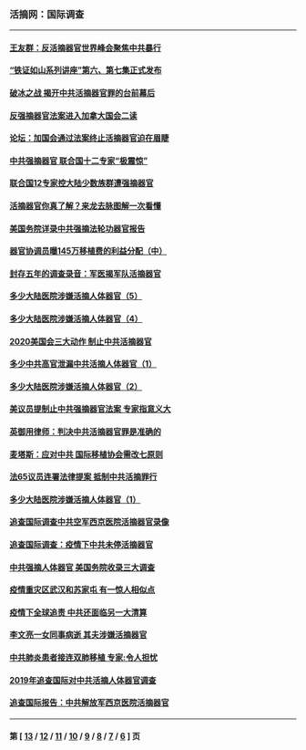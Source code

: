 ### 活摘网：国际调查
---
#### [王友群：反活摘器官世界峰会聚焦中共暴行](../../pages/nf5947/n13250738.md?09240430) 
#### [“铁证如山系列讲座”第六、第七集正式发布](../../pages/nf5947/n13106287.md?09240430) 
#### [破冰之战 揭开中共活摘器官罪的台前幕后](../../pages/nf5947/n13082457.md?09240430) 
#### [反强摘器官法案进入加拿大国会二读](../../pages/nf5947/n13033450.md?09240430) 
#### [论坛：加国会通过法案终止活摘器官迫在眉睫](../../pages/nf5947/n13029839.md?09240430) 
#### [中共强摘器官 联合国十二专家“极震惊”](../../pages/nf5947/n13024313.md?09240430) 
#### [联合国12专家控大陆少数族群遭强摘器官](../../pages/nf5947/n13023877.md?09240430) 
#### [活摘器官你真了解？来龙去脉图解一次看懂](../../pages/nf5947/n13013820.md?09240430) 
#### [美国务院详录中共强摘法轮功器官报告](../../pages/nf5947/n12944519.md?09240430) 
#### [器官协调员曝145万移植费的利益分配（中）](../../pages/nf5947/n12894547.md?09240430) 
#### [封存五年的调查录音：军医揭军队活摘器官](../../pages/nf5947/n12798692.md?09240430) 
#### [多少大陆医院涉嫌活摘人体器官（5）](../../pages/nf5947/n12768383.md?09240430) 
#### [多少大陆医院涉嫌活摘人体器官（4）](../../pages/nf5947/n12664434.md?09240430) 
#### [2020美国会三大动作 制止中共活摘器官](../../pages/nf5947/n12682004.md?09240430) 
#### [多少中共高官泄漏中共活摘人体器官（1）](../../pages/nf5947/n12671234.md?09240430) 
#### [多少大陆医院涉嫌活摘人体器官（2）](../../pages/nf5947/n12655589.md?09240430) 
#### [美议员提制止中共强摘器官法案 专家指意义大](../../pages/nf5947/n12630561.md?09240430) 
#### [英御用律师：判决中共活摘器官罪是准确的](../../pages/nf5947/n12580740.md?09240430) 
#### [麦塔斯：应对中共 国际移植协会需改七原则](../../pages/nf5947/n12514711.md?09240430) 
#### [法65议员连署法律提案 抵制中共活摘罪行](../../pages/nf5947/n12437047.md?09240430) 
#### [多少大陆医院涉嫌活摘人体器官（1）](../../pages/nf5947/n12414284.md?09240430) 
#### [追查国际调查中共空军西京医院活摘器官录像](../../pages/nf5947/n12348837.md?09240430) 
#### [追查国际调查：疫情下中共未停活摘器官](../../pages/nf5947/n12273415.md?09240430) 
#### [中共强摘人体器官 美国务院收录三大调查](../../pages/nf5947/n12181488.md?09240430) 
#### [疫情重灾区武汉和苏家屯 有一惊人相似点](../../pages/nf5947/n12150824.md?09240430) 
#### [疫情下全球追责 中共还面临另一大清算](../../pages/nf5947/n12070397.md?09240430) 
#### [李文亮一女同事病逝 其夫涉嫌活摘器官](../../pages/nf5947/n11957882.md?09240430) 
#### [中共肺炎患者接连双肺移植 专家:令人担忧](../../pages/nf5947/n11945516.md?09240430) 
#### [2019年追查国际对中共活摘人体器官调查](../../pages/nf5947/n11917733.md?09240430) 
#### [追查国际报告：中共解放军西京医院活摘器官](../../pages/nf5947/n11838359.md?09240430) 

---
#### 第 [ [13](./13.md?09240430) / [12](./12.md?09240430) / [11](./11.md?09240430) / [10](./10.md?09240430) / [9](./9.md?09240430) / [8](./8.md?09240430) / [7](./7.md?09240430) / [6](./6.md?09240430) ] 页
